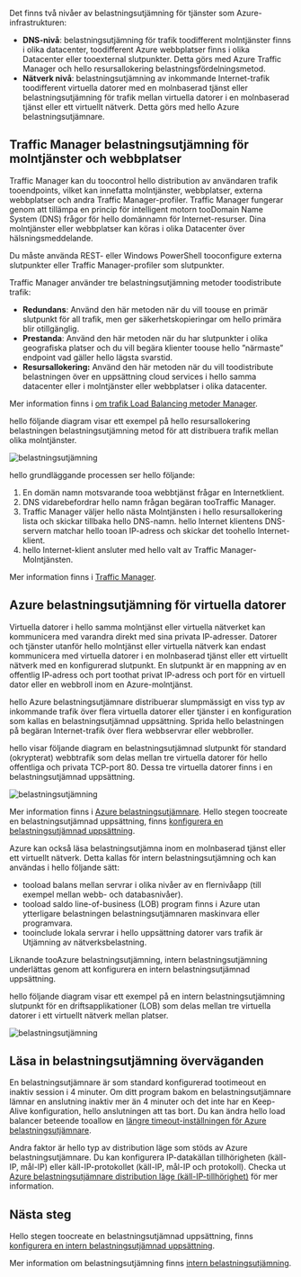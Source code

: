 

Det finns två nivåer av belastningsutjämning för tjänster som Azure-infrastrukturen:

* **DNS-nivå**: belastningsutjämning för trafik toodifferent molntjänster finns i olika datacenter, toodifferent Azure webbplatser finns i olika Datacenter eller tooexternal slutpunkter. Detta görs med Azure Traffic Manager och hello resursallokering belastningsfördelningsmetod.
* **Nätverk nivå**: belastningsutjämning av inkommande Internet-trafik toodifferent virtuella datorer med en molnbaserad tjänst eller belastningsutjämning för trafik mellan virtuella datorer i en molnbaserad tjänst eller ett virtuellt nätverk. Detta görs med hello Azure belastningsutjämnare.

## <a name="traffic-manager-load-balancing-for-cloud-services-and-websites"></a>Traffic Manager belastningsutjämning för molntjänster och webbplatser
Traffic Manager kan du toocontrol hello distribution av användaren trafik tooendpoints, vilket kan innefatta molntjänster, webbplatser, externa webbplatser och andra Traffic Manager-profiler. Traffic Manager fungerar genom att tillämpa en princip för intelligent motorn tooDomain Name System (DNS) frågor för hello domännamn för Internet-resurser. Dina molntjänster eller webbplatser kan köras i olika Datacenter över hälsningsmeddelande.

Du måste använda REST- eller Windows PowerShell tooconfigure externa slutpunkter eller Traffic Manager-profiler som slutpunkter.

Traffic Manager använder tre belastningsutjämning metoder toodistribute trafik:

* **Redundans**: Använd den här metoden när du vill toouse en primär slutpunkt för all trafik, men ger säkerhetskopieringar om hello primära blir otillgänglig.
* **Prestanda**: Använd den här metoden när du har slutpunkter i olika geografiska platser och du vill begära klienter toouse hello ”närmaste” endpoint vad gäller hello lägsta svarstid.
* **Resursallokering:** Använd den här metoden när du vill toodistribute belastningen över en uppsättning cloud services i hello samma datacenter eller i molntjänster eller webbplatser i olika datacenter.

Mer information finns i [om trafik Load Balancing metoder Manager](../articles/traffic-manager/traffic-manager-routing-methods.md).

hello följande diagram visar ett exempel på hello resursallokering belastningen belastningsutjämning metod för att distribuera trafik mellan olika molntjänster.

![belastningsutjämning](./media/virtual-machines-common-load-balance/TMSummary.png)

hello grundläggande processen ser hello följande:

1. En domän namn motsvarande tooa webbtjänst frågar en Internetklient.
2. DNS vidarebefordrar hello namn frågan begäran tooTraffic Manager.
3. Traffic Manager väljer hello nästa Molntjänsten i hello resursallokering lista och skickar tillbaka hello DNS-namn. hello Internet klientens DNS-servern matchar hello tooan IP-adress och skickar det toohello Internet-klient.
4. hello Internet-klient ansluter med hello valt av Traffic Manager-Molntjänsten.

Mer information finns i [Traffic Manager](../articles/traffic-manager/traffic-manager-overview.md).

## <a name="azure-load-balancing-for-virtual-machines"></a>Azure belastningsutjämning för virtuella datorer
Virtuella datorer i hello samma molntjänst eller virtuella nätverket kan kommunicera med varandra direkt med sina privata IP-adresser. Datorer och tjänster utanför hello molntjänst eller virtuella nätverk kan endast kommunicera med virtuella datorer i en molnbaserad tjänst eller ett virtuellt nätverk med en konfigurerad slutpunkt. En slutpunkt är en mappning av en offentlig IP-adress och port toothat privat IP-adress och port för en virtuell dator eller en webbroll inom en Azure-molntjänst.

hello Azure belastningsutjämnare distribuerar slumpmässigt en viss typ av inkommande trafik över flera virtuella datorer eller tjänster i en konfiguration som kallas en belastningsutjämnad uppsättning. Sprida hello belastningen på begäran Internet-trafik över flera webbservrar eller webbroller.

hello visar följande diagram en belastningsutjämnad slutpunkt för standard (okrypterat) webbtrafik som delas mellan tre virtuella datorer för hello offentliga och privata TCP-port 80. Dessa tre virtuella datorer finns i en belastningsutjämnad uppsättning.

![belastningsutjämning](./media/virtual-machines-common-load-balance/LoadBalancing.png)

Mer information finns i [Azure belastningsutjämnare](../articles/load-balancer/load-balancer-overview.md). Hello stegen toocreate en belastningsutjämnad uppsättning, finns [konfigurera en belastningsutjämnad uppsättning](../articles/load-balancer/load-balancer-get-started-internet-arm-ps.md).

Azure kan också läsa belastningsutjämna inom en molnbaserad tjänst eller ett virtuellt nätverk. Detta kallas för intern belastningsutjämning och kan användas i hello följande sätt:

* tooload balans mellan servrar i olika nivåer av en flernivåapp (till exempel mellan webb- och databasnivåer).
* tooload saldo line-of-business (LOB) program finns i Azure utan ytterligare belastningen belastningsutjämnaren maskinvara eller programvara.
* tooinclude lokala servrar i hello uppsättning datorer vars trafik är Utjämning av nätverksbelastning.

Liknande tooAzure belastningsutjämning, intern belastningsutjämning underlättas genom att konfigurera en intern belastningsutjämnad uppsättning.

hello följande diagram visar ett exempel på en intern belastningsutjämning slutpunkt för en driftsapplikationer (LOB) som delas mellan tre virtuella datorer i ett virtuellt nätverk mellan platser.

![belastningsutjämning](./media/virtual-machines-common-load-balance/LOBServers.png)

## <a name="load-balancer-considerations"></a>Läsa in belastningsutjämning överväganden
En belastningsutjämnare är som standard konfigurerad tootimeout en inaktiv session i 4 minuter. Om ditt program bakom en belastningsutjämnare lämnar en anslutning inaktiv mer än 4 minuter och det inte har en Keep-Alive konfiguration, hello anslutningen att tas bort. Du kan ändra hello load balancer beteende tooallow en [längre timeout-inställningen för Azure belastningsutjämnare](../articles/load-balancer/load-balancer-tcp-idle-timeout.md).

Andra faktor är hello typ av distribution läge som stöds av Azure belastningsutjämnare. Du kan konfigurera IP-datakällan tillhörigheten (käll-IP, mål-IP) eller käll-IP-protokollet (käll-IP, mål-IP och protokoll). Checka ut [Azure belastningsutjämnare distribution läge (käll-IP-tillhörighet)](../articles/load-balancer/load-balancer-distribution-mode.md) för mer information.

## <a name="next-steps"></a>Nästa steg
Hello stegen toocreate en belastningsutjämnad uppsättning, finns [konfigurera en intern belastningsutjämnad uppsättning](../articles/load-balancer/load-balancer-get-started-ilb-arm-ps.md).

Mer information om belastningsutjämning finns [intern belastningsutjämning](../articles/load-balancer/load-balancer-internal-overview.md).


